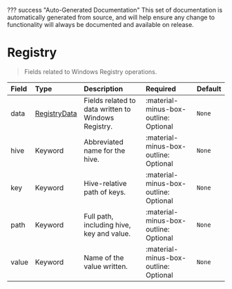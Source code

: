 ??? success "Auto-Generated Documentation"
    This set of documentation is automatically generated from source, and will help ensure any change to functionality will always be documented and available on release.

# Registry

> Fields related to Windows Registry operations.

| Field | Type | Description | Required | Default |
| :--- | :--- | :--- | :--- | :--- |
| data | [RegistryData](/howler/odm/class/registrydata) | Fields related to data written to Windows Registry. | :material-minus-box-outline: Optional | `None` |
| hive | Keyword | Abbreviated name for the hive. | :material-minus-box-outline: Optional | `None` |
| key | Keyword | Hive-relative path of keys. | :material-minus-box-outline: Optional | `None` |
| path | Keyword | Full path, including hive, key and value. | :material-minus-box-outline: Optional | `None` |
| value | Keyword | Name of the value written. | :material-minus-box-outline: Optional | `None` |